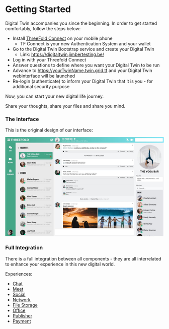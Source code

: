 # Getting Started

Digital Twin accompanies you since the beginning. In order to get started comfortably, follow the steps below: 

- Install [ThreeFold Connect](threefold_connect) on your mobile phone
  - TF Connect is your new Authentication System and your wallet
- Go to the Digital Twin Bootstrap service and create your Digital Twin
  - Link: https://digitaltwin.jimbertesting.be/
- Log in with your Threefold Connect
- Answer questions to define where you want your Digital Twin to be run
- Advance to https://yourTwinName.twin.grid.tf and your Digital Twin webinterface will be launched
- Re-login (authenticate) to inform your Digital Twin that it is you - for additional security purpose

Now, you can start your new digital life journey. 

Share your thoughts, share your files and share you mind.

### The Interface

This is the original design of our interface:

![](img/interface.jpg)


### Full Integration

There is a full integration between all components - they are all interrelated to enhance your experience in this new digital world. 

Experiences:
- [Chat](twin_chat)
- [Meet](meet)
- [Social](social_experience)
- [Network](network_experience)
- [File Storage](aydo)
- [Office](twin_office)
- [Publisher](threefold:publisher) 
- [Payment](payment)
